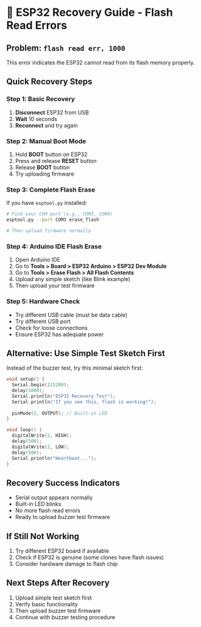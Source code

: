 # 🔧 ESP32 Recovery Guide - Flash Read Errors

## Problem: `flash read err, 1000`
This error indicates the ESP32 cannot read from its flash memory properly.

## Quick Recovery Steps

### Step 1: Basic Recovery
1. **Disconnect** ESP32 from USB
2. **Wait** 10 seconds
3. **Reconnect** and try again

### Step 2: Manual Boot Mode
1. Hold **BOOT** button on ESP32
2. Press and release **RESET** button  
3. Release **BOOT** button
4. Try uploading firmware

### Step 3: Complete Flash Erase
If you have `esptool.py` installed:

```bash
# Find your COM port (e.g., COM3, COM4)
esptool.py --port COM3 erase_flash

# Then upload firmware normally
```

### Step 4: Arduino IDE Flash Erase
1. Open Arduino IDE
2. Go to **Tools > Board > ESP32 Arduino > ESP32 Dev Module**
3. Go to **Tools > Erase Flash > All Flash Contents**
4. Upload any simple sketch (like Blink example)
5. Then upload your test firmware

### Step 5: Hardware Check
- Try different USB cable (must be data cable)
- Try different USB port
- Check for loose connections
- Ensure ESP32 has adequate power

## Alternative: Use Simple Test Sketch First

Instead of the buzzer test, try this minimal sketch first:

```cpp
void setup() {
  Serial.begin(115200);
  delay(1000);
  Serial.println("ESP32 Recovery Test");
  Serial.println("If you see this, flash is working!");
  
  pinMode(2, OUTPUT); // Built-in LED
}

void loop() {
  digitalWrite(2, HIGH);
  delay(500);
  digitalWrite(2, LOW);
  delay(500);
  Serial.println("Heartbeat...");
}
```

## Recovery Success Indicators
- Serial output appears normally
- Built-in LED blinks
- No more flash read errors
- Ready to upload buzzer test firmware

## If Still Not Working
1. Try different ESP32 board if available
2. Check if ESP32 is genuine (some clones have flash issues)
3. Consider hardware damage to flash chip

## Next Steps After Recovery
1. Upload simple test sketch first
2. Verify basic functionality
3. Then upload buzzer test firmware
4. Continue with buzzer testing procedure 